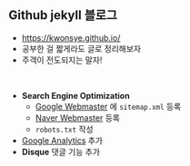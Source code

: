 ## Github jekyll 블로그
  - https://kwonsye.github.io/
  - 공부한 걸 짧게라도 글로 정리해보자
  - 주객이 전도되지는 말자!

<br>

- **Search Engine Optimization**
  - <a href="https://www.google.com/webmasters/">Google Webmaster</a> 에 `sitemap.xml` 등록
  - <a href="http://webmastertool.naver.com/">Naver Webmaster</a> 등록
  - `robots.txt` 작성
- <a href="https://analytics.google.com/analytics/web/?hl=ko&pli=1#/report-home/a134121560w194078079p189561615">Google Analytics</a> 추가
- **Disque** 댓글 기능 추가
